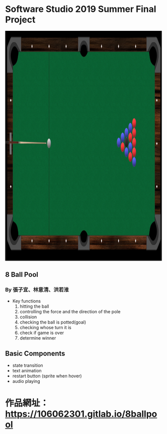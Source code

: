 # Software Studio 2019 Summer Final Project

<img src = "pic.png" width = "1273px" height = "740px"></img>

## 8 Ball Pool
### By 張子宜、林意清、洪若淮
* Key functions
    1. hitting the ball
    2. controlling the force and the direction of the pole
    3. collision
    4. checking the ball is potted(goal)
    5. checking whose turn it is
    6. check if game is over
    7. determine winner

## Basic Components
* state transition
* text animation
* restart button (sprite when hover)
* audio playing

# 作品網址：https://106062301.gitlab.io/8ballpool
